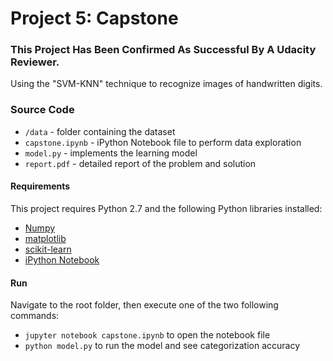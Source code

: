 # Project 5: Capstone
### This Project Has Been Confirmed As Successful By A Udacity Reviewer.
Using the "SVM-KNN" technique to recognize images of handwritten digits.

### Source Code
- `/data` - folder containing the dataset
- `capstone.ipynb` - iPython Notebook file to perform data exploration
- `model.py` - implements the learning model
- `report.pdf` - detailed report of the problem and solution

#### Requirements
This project requires Python 2.7 and the following Python libraries installed:
- [Numpy](http://www.numpy.org/)
- [matplotlib](http://matplotlib.org/)
- [scikit-learn](http://scikit-learn.org/stable/)
- [iPython Notebook](http://ipython.org/notebook.html)

#### Run
Navigate to the root folder, then execute one of the two following commands:
- `jupyter notebook capstone.ipynb` to open the notebook file
- `python model.py` to run the model and see categorization accuracy
